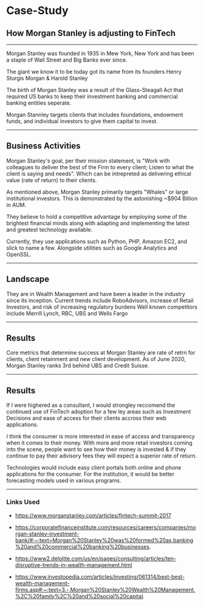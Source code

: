 # Case-Study 
## How Morgan Stanley is adjusting to FinTech
---
Morgan Stanley was founded in 1935 in Mew York, New York and has been a staple of Wall Street and Big Banks ever since. 

The giant we know it to be today got its name from its founders Henry Sturgis Morgan & Harold Stanley

The birth of Morgan Stanley was a result of the Glass-Steagall Act that required US banks to keep their investment banking and commercial banking entities seperate.

Morgan Stannley targets clients that includes foundations, endowment funds, and individual investors to give them capital to invest.

---
## Business Activities

Morgan Stanley's goal, per their mission statement, is "Work with colleagues to deliver the best of the Firm to every client; Listen to what the client is saying and needs". Which can be intrepreted as delivering ethical value (rate of return) to their clients.

As mentioned above, Morgan Stanley primarily targets "Whales" or large institutional investors. This is demonstrated by the astonishing ~$904 Billion in AUM.

They believe to hold a competitive advantage by employing some of the brightest financial minds along with adapting and implementing the latest and greatest technology available.

Currently, they use applications such as Python, PHP, Amazon EC2, and slick to name a few. Alongside utilities such as Google Analytics and OpenSSL.

---
## Landscape

They are in Wealth Management and have been a leader in the industry since its inception.
Current trends include RoboAdvisors, increase of Retail Investors, and risk of increasing regulatory burdens
Well known competitors include Merrill Lynch, RBC, UBS and Wells Fargo

---
## Results

Core metrics that determine success at Morgan Stanley are rate of retrn for clients, client retainment and new client development.
As of June 2020, Morgan Stanley ranks 3rd behind UBS and Credit Suisse.

---
## Results

If I were highered as a consultant, I would strongley reccomend the continued use of FinTech adoption for a few ley areas such as Investment Decisions and ease of access for their clients accross their web applications.

I think the consumer is more interested in ease of access and transparency when it comes to their money. With more and more retail investors coming into the scene, people want to see how their money is invested & if they continue to pay their advisory fees they will expect a superior rate of return.

Technologies would include easy client portals both online and phone applications for the consumer. For the institution, it would be better forecasting models used in various programs.

---
### Links Used

* https://www.morganstanley.com/articles/fintech-summit-2017

* https://corporatefinanceinstitute.com/resources/careers/companies/morgan-stanley-investment-bank/#:~:text=Morgan%20Stanley%20was%20formed%20as,banking%20and%20commercial%20banking%20businesses.

* https://www2.deloitte.com/us/en/pages/consulting/articles/ten-disruptive-trends-in-wealth-management.html

* https://www.investopedia.com/articles/investing/061314/best-best-wealth-management-firms.asp#:~:text=3.-,Morgan%20Stanley%20Wealth%20Management,%2C%20family%2C%20and%20social%20capital.
